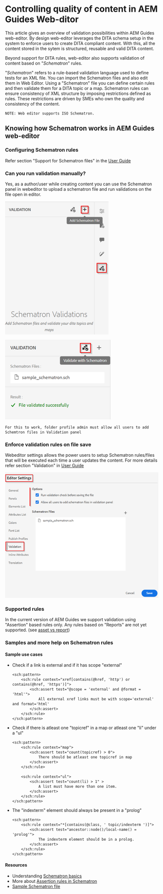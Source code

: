 # Controlling quality of content in AEM Guides Web-ditor
This article gives an overview of validation possibilities within AEM Guides web-editor. 
By design web-editor leverages the DITA schema setup in the system to enforce users to create DITA compliant content. With this, all the content stored in the sytem is structured, reusable and valid DITA content.

Beyond support for DITA rules, web-editor also supports validation of content based on "*Schematron*" rules.

"*Schematron*" refers to a rule-based validation language used to define tests for an XML file. You can import the Schematron files and also edit them in Web Editor. Using a "Schematron" file you can define certain rules and then validate them for a DITA topic or a map. Schematron rules can ensure consistency of XML structure by imposing restrictions defined as rules. These restrictions are driven by SMEs who own the quality and consistency of the content. 

    NOTE: Web editor supports ISO Schematron. 

## Knowing how Schematron works in AEM Guides web-editor
### Configuring Schematron rules
Refer section "Support for Schematron files" in the [User Guide](https://helpx.adobe.com/content/dam/help/en/xml-documentation-solution/4-2/Adobe-Experience-Manager-Guides_UUID_User-Guide_EN.pdf#page=148)
### Can you run validation manually?
Yes, as a author/user while creating content you can use the Schematron panel in webeditor to upload a schematron file and run validations on the file open in editor.

![Choose Schematron file](../../../assets/authoring/schematron-rightpanel-validation-addsch.png)

![Run validation](../../../assets/authoring/schematron-rightpanel-validation-runsch.png)

    For this to work, folder profile admin must allow all users to add Schemtron files in Validation panel

### Enforce validation rules on file save
Webeditor settings allows the power users to setup Schematron rules/files that will be executed each time a user updates the content. For more details refer section "Validation" in [User Guide](https://helpx.adobe.com/content/dam/help/en/xml-documentation-solution/4-2/Adobe-Experience-Manager-Guides_UUID_User-Guide_EN.pdf#page=58)

![Set rules from web-editor settings](../../../assets/authoring/schematron-editorsettings-validation-tab.png)

### Supported rules
In the current version of AEM Guides we support validation using "Assertion" based rules only.
Any rules based on "Reports" are not yet supported. (see [asset vs report](https://schematron.com/document/205.html))

### Samples and more help on Schematron rules
#### Sample use cases
- Check if a link is external and if it has scope "external"
	```
	<sch:pattern>
		<sch:rule context="xref[contains(@href, 'http') or contains(@href, 'https')]">
			<sch:assert test="@scope = 'external' and @format = 'html'">
				All external xref links must be with scope='external' and format='html'
			</sch:assert>
		</sch:rule>
	</sch:pattern>
	```

- Check if there is atleast one "topicref" in a map or atleast one "li" under a "ul"
	```
	<sch:pattern>
		<sch:rule context="map">
			<sch:assert test="count(topicref) > 0">
				There should be atleast one topicref in map
			</sch:assert>
		</sch:rule>

		<sch:rule context="ul">
			<sch:assert test="count(li) > 1" >
				A list must have more than one item.
			</sch:assert>
		</sch:rule>
	</sch:pattern>
	```

- The "indexterm" element should always be present in a "prolog"
	```
	<sch:pattern>
		<sch:rule context="*[contains(@class, ' topic/indexterm ')]">
			<sch:assert test="ancestor::node()/local-name() = 'prolog'">
				The indexterm element should be in a prolog.
			</sch:assert>
		</sch:rule>
	</sch:pattern>
	```

#### Resources
 - Understanding  [Schematron basics](https://da2022.xatapult.com/#what-is-schematron)
 - More about [Assertion rules in Schematron](https://www.xml.com/pub/a/2003/11/12/schematron.html#Assertions)
 - [Sample Schematron file](../../../assets/authoring/sample_schematron.sch) 